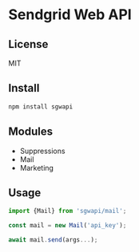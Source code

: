# Sendgrid Web API #

## License ##
MIT


## Install ##
```bash
npm install sgwapi
```


## Modules ##
- Suppressions
- Mail
- Marketing


## Usage ##
```js
import {Mail} from 'sgwapi/mail';

const mail = new Mail('api_key');

await mail.send(args...);
```
